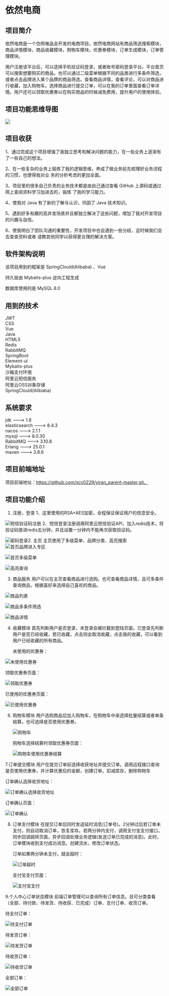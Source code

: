 # 依然电商

## 项目简介

依然电商是一个仿照唯品会开发的电商项目。依然电商网站有商品筛选搜索模块，商品详情模块，商品收藏模块，购物车模块，优惠券模块，订单生成模块，订单管理模块。

用户注册该平台后，可以选择手机验证码登录，或者账号密码登录平台。平台首页可以搜索想要购买的商品，也可以通过二级菜单根据不同的品类进行多条件筛选，或者点击品牌进入某个品牌的商品筛选。查看商品详情，查看评论，可以对商品进行收藏，加入购物车。选择商品进行提交订单，可以在我的订单里面查看订单详情。用户还可以领取优惠券以在购买商品的时候减免费用，提升用户的使用体验。

## 项目功能思维导图

![](https://yiran-shop.oss-cn-hangzhou.aliyuncs.com/yiran-file/%E4%BE%9D%E7%84%B6%E5%9C%A8%E7%BA%BF%E5%95%86%E5%9F%8E.png)

## 项目收获

1、通过完成这个项目增强了我独立思考和解决问题的能力，在一些业务上逐渐有了一些自己的想法。

2、在一些复杂的业务上锻炼了我的逻辑思维，养成了做业务前先梳理好业务流程的习惯，也使得我对业 务的分析考虑的更加全面。

3、项目里的很多自己负责的业务技术都是由自己通过查看 GitHub 上源码或通过网上查阅资料学习加进去的，锻炼 了我的学习能力。

4、使我对 Java 有了新的了解与认识，巩固了 Java 技术知识。

5、遇到好多有趣的高并发场景并且都独立解决了这些问题，增加了我对开发项目的兴趣与自信。

6、使我明白了团队沟通的重要性，开发项目中也会遇到一些分歧，这时候我们会去查查资料或者 请教其他同学以获得更合理的解决方案。

## 软件架构说明

该项目用到的框架是 SpringClould(Alibaba)  、Vue 

持久层由 Mybatis-plus 逆向工程生成

数据库使用的是 MySQL 8.0

## 用到的技术
JWT  
CSS  
Vue  
Java  
HTML5  
Redis  
RabbitMQ  
SpringBoot  
Element-ui  
Mybatis-plus  
沙箱支付环境  
阿里云短信服务  
阿里云OSS对象存储  
SpringClould(Alibaba)

## 系统要求

jdk             --->   1.8  
elasticsearch   --->   8.4.3   
nacos           --->   2.1.1  
mysql           --->   8.0.30  
RabbitMQ        --->   3.10.8  
Erlang          --->   25.0.1  
maven           --->   3.8.6  

## 项目前端地址
项目前端地址：https://github.com/xcy0229/yiran_parent-master.git、

## 项目功能介绍

1. 注册，登录
       1、这里使用的RSA+AES加密，全程保证保证用户的信息安全。

![短信验证码注册](https://yiran-shop.oss-cn-hangzhou.aliyuncs.com/yiran-file/%E7%9F%AD%E4%BF%A1%E9%AA%8C%E8%AF%81%E7%A0%81%E6%B3%A8%E5%86%8C.png)
2、短信登录注册调用阿里云短信验证API，加入redis技术，将验证码放进redis五分钟，并且设置一分钟内不能再次获取验证码。

![密码登录](https://yiran-shop.oss-cn-hangzhou.aliyuncs.com/yiran-file/%E5%AF%86%E7%A0%81%E7%99%BB%E5%BD%95.png)2. 主页
       主页使用了多级菜单、品牌分类、高亮搜索![首页品牌进入专区](https://yiran-shop.oss-cn-hangzhou.aliyuncs.com/yiran-file/%E9%A6%96%E9%A1%B5%E5%93%81%E7%89%8C%E8%BF%9B%E5%85%A5%E4%B8%93%E5%8C%BA.png)

![首页多级菜单](https://yiran-shop.oss-cn-hangzhou.aliyuncs.com/yiran-file/%E9%A6%96%E9%A1%B5%E5%A4%9A%E7%BA%A7%E8%8F%9C%E5%8D%95.png)

![高亮查询](https://yiran-shop.oss-cn-hangzhou.aliyuncs.com/yiran-file/%E9%AB%98%E4%BA%AE%E6%9F%A5%E8%AF%A2.png)

3. 商品服务
       用户可以在主页查看商品进行选购。也可查看商品详情，且可多条件查询商品，根据喜好来选择自己喜欢的商品。

![商品列表](https://yiran-shop.oss-cn-hangzhou.aliyuncs.com/yiran-file/%E5%95%86%E5%93%81%E5%88%97%E8%A1%A8.png)

![商品多条件筛选](https://yiran-shop.oss-cn-hangzhou.aliyuncs.com/yiran-file/%E5%95%86%E5%93%81%E5%A4%9A%E6%9D%A1%E4%BB%B6%E7%AD%9B%E9%80%89.png)

![商品详情](https://yiran-shop.oss-cn-hangzhou.aliyuncs.com/yiran-file/%E5%95%86%E5%93%81%E8%AF%A6%E6%83%85.png)

4. 收藏模块
       首先判断用户是否登录，未登录会被拦截到登陆页面，已登录先判断用户是否已经收藏，若已收藏，点击则会取消收藏，点击我的收藏，可以看到用户已经收藏的所有商品。

   未使用的优惠券：

![未使用优惠券](https://yiran-shop.oss-cn-hangzhou.aliyuncs.com/yiran-file/%E6%9C%AA%E4%BD%BF%E7%94%A8%E4%BC%98%E6%83%A0%E5%88%B8.png)

领取优惠券页面：

![领取优惠券](https://yiran-shop.oss-cn-hangzhou.aliyuncs.com/yiran-file/%E9%A2%86%E5%8F%96%E4%BC%98%E6%83%A0%E5%88%B8.png)

已使用的优惠券页面：

![已使用优惠券](https://yiran-shop.oss-cn-hangzhou.aliyuncs.com/yiran-file/%E5%B7%B2%E4%BD%BF%E7%94%A8%E4%BC%98%E6%83%A0%E5%88%B8.png)

6. 购物车模块
       用户选购商品后加入购物车，在购物车中来选择批量结算或者单条结算。也可选择是否使用优惠券。

   ![购物车](https://yiran-shop.oss-cn-hangzhou.aliyuncs.com/yiran-file/%E8%B4%AD%E7%89%A9%E8%BD%A6.png)

   购物车选择结算时领取优惠券页面：

   ![购物车使用优惠券结算](https://yiran-shop.oss-cn-hangzhou.aliyuncs.com/yiran-file/%E8%B4%AD%E7%89%A9%E8%BD%A6%E4%BD%BF%E7%94%A8%E4%BC%98%E6%83%A0%E5%88%B8%E7%BB%93%E7%AE%97.png)

7.订单提交模块
         用户在提交订单前选择收获地址并提交订单。调用远程接口查询是否使用优惠券，并计算优惠后的金额，创建订单，扣减库存，删除购物车

订单确认选择收货地址：

![订单确认选择收货地址](https://yiran-shop.oss-cn-hangzhou.aliyuncs.com/yiran-file/%E8%AE%A2%E5%8D%95%E7%A1%AE%E8%AE%A4%E9%80%89%E6%8B%A9%E6%94%B6%E8%B4%A7%E5%9C%B0%E5%9D%80.png)

订单确认页面：

![订单确认](https://yiran-shop.oss-cn-hangzhou.aliyuncs.com/yiran-file/%E8%AE%A2%E5%8D%95%E7%A1%AE%E8%AE%A4.png)

8. 订单支付模块
       在提交订单后同时发送延时消息(订单号)。2分钟过后若订单未支付，则自动取消订单，恢复库存。若两分钟内支付，调用支付宝支付接口，同步回调跳转页面，异步回调处理业务逻辑(发送订单已完成的消息)。此时，订单模块收到支付成功消息。创建流水，修改订单状态。

   订单如果两分钟未支付，就会超时：

   ![订单超时](https://yiran-shop.oss-cn-hangzhou.aliyuncs.com/yiran-file/%E8%AE%A2%E5%8D%95%E8%B6%85%E6%97%B6.png)

   支付宝支付页面：

   ![支付宝支付](https://yiran-shop.oss-cn-hangzhou.aliyuncs.com/yiran-file/%E6%94%AF%E4%BB%98%E5%AE%9D%E6%94%AF%E4%BB%98.png)

9.个人中心订单状态模块
         前端订单管理可以查询所有订单信息。且可分类查看（全部、待付款、待发货、待收获、已完成）订单、支付订单、收货订单。 

待支付订单：

![待支付订单](https://yiran-shop.oss-cn-hangzhou.aliyuncs.com/yiran-file/%E5%BE%85%E6%94%AF%E4%BB%98%E8%AE%A2%E5%8D%95.png)



待发货订单：

![待发货订单](https://yiran-shop.oss-cn-hangzhou.aliyuncs.com/yiran-file/%E5%BE%85%E5%8F%91%E8%B4%A7%E8%AE%A2%E5%8D%95.png)

待收货订单：

![待收货订单](https://yiran-shop.oss-cn-hangzhou.aliyuncs.com/yiran-file/%E5%BE%85%E6%94%B6%E8%B4%A7%E8%AE%A2%E5%8D%95.png)

全部订单：

![全部订单](https://yiran-shop.oss-cn-hangzhou.aliyuncs.com/yiran-file/%E5%85%A8%E9%83%A8%E8%AE%A2%E5%8D%95.png)
